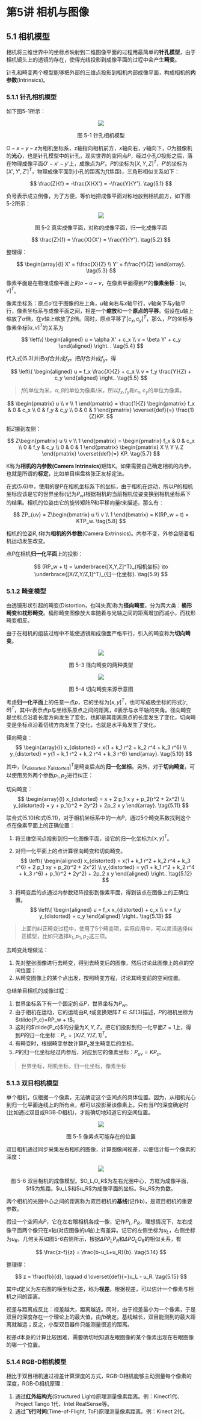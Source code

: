 # 第5讲 相机与图像

## 5.1 相机模型

相机将三维世界中的坐标点映射到二维图像平面的过程用最简单的<B>针孔模型</B>，由于相机镜头上的透镜的存在，使得光线投影到成像平面的过程中会产生<B>畸变</B>。

针孔和畸变两个模型能够把外部的三维点投影到相机内部成像平面，构成相机的<B>内参数</B>(Intrinsics)。

### 5.1.1 针孔相机模型

如下图5-1所示：

<div align=center>
    <img src="../image/针孔模型.png" />
    <br />
    <P>图 5-1 针孔相机模型</P>
</div>

$O-x-y-z$为相机坐标系，z轴指向相机前方，$x$轴向右，$y$轴向下，$O$为摄像机的<b>光心</b>，也是针孔模型中的针孔，现实世界的空间点$P$，经过小孔$O$投影之后，落在物理成像平面$O'-x'-y'$上，成像点为$P'$。$P$的坐标为$[X,Y,Z]^T$，$P'$的坐标为$[X',Y',Z']^T$，物理成像平面到小孔的距离为$f$(焦距)，三角形相似关系如下：

$$
\frac{Z}{f} = -\frac{X}{X'} = -\frac{Y}{Y'}. \tag{5.1}
$$

负号表示成立倒像，为了方便，等价地把成像平面对称地放到相机前方，如下图5-2所示：

<div align=center>
    <img src="../image/真实成像平面.png" />
    <br />
    <P>图 5-2 真实成像平面，对称的成像平面，归一化成像平面</P>
</div>

$$
\frac{Z}{f} = \frac{X}{X'} = \frac{Y}{Y'}. \tag{5.2}
$$

整理得：

$$
\begin{array}{l}
X' = f\frac{X}{Z} \\
Y' = f\frac{Y}{Z}
\end{array}. \tag{5.3}
$$

像素平面是在物理成像平面上的$o-u-v$，在像素平面得到$P'$的<b>像素坐标</b>：$[u,v]^T$。

像素坐标系：原点$o'$位于图像的左上角，$u$轴向右与$x$轴平行，$v$轴向下与$y$轴平行，像素坐标系与成像平面之间，相差一个<b>缩放</b>和一个<b>原点的平移</b>。假设在$u$轴上缩放了$\alpha$倍，在$v$轴上缩放了$\beta$倍。同时，原点平移了$[c_x,c_y]^T$，那么，$P'$的坐标与像素坐标$[u,v]^T$的关系为

$$
\left\{
\begin{aligned}
    u = \alpha X' + c_x \\
    v = \beta Y' + c_y
\end{aligned}
\right. . \tag{5.4}
$$

代入式(5.3)并把$\alpha f$合并成$f_x$，把$\beta f$合并成$f_y$，得

$$
\left\{
\begin{aligned}
    u = f_x \frac{X}{Z} + c_x \\
    v = f_y \frac{Y}{Z} + c_y
\end{aligned}
\right.. \tag{5.5}
$$

> $f$的单位为米，$\alpha,\beta$的单位为像素/米，所以$f_x,f_y$和$c_x,c_y$的单位为像素。

$$
\begin{pmatrix}
    u \\ v \\ 1
\end{pmatrix} = \frac{1}{Z} \begin{pmatrix}
    f_x & 0 & c_x \\
    0 & f_y & c_y \\
    0 & 0 & 1
\end{pmatrix} \overset{def}{=} \frac{1}{Z}KP.
$$

把$Z$挪到左侧：

$$
Z\begin{pmatrix}
    u \\ v \\ 1
\end{pmatrix} = \begin{pmatrix}
    f_x & 0 & c_x \\
    0 & f_y & c_y \\
    0 & 0 & 1
\end{pmatrix} \begin{pmatrix}
    X \\ Y \\ Z
\end{pmatrix} \overset{def}{=} KP. \tag{5.7}
$$

K称为<b>相机的内参数(Camera Intrinsics)</b>矩阵K。如果需要自己确定相机的内参，也就是所谓的<b>标定</b>，比如单目棋盘格张正友标定法。

在式(5.6)中，使用的是P在相机坐标系下的坐标，由于相机在运动，所以$P$的相机坐标应该是它的世界坐标(记为$P_w$)根据相机的当前相机位姿变换到相机坐标系下的结果。相机的位姿由它的旋转矩阵$R$和平移向量$t$来描述，那么有：

$$
ZP_{uv} = Z\begin{bmatrix} u \\ v \\ 1 \end{bmatrix} = K(RP_w + t) = KTP_w. \tag{5.8}
$$

相机的位姿$R,t$称为<b>相机的外参数</b>(Camera Extrinsics)。内参不变，外参会随着相机运动发生改变。

点$P$在相机<b>归一化平面</b>上的投影：

$$
(RP_w + t) = \underbrace{[X,Y,Z]^T}_{相机坐标} \to \underbrace{[X/Z,Y/Z,1]^T}_{归一化坐标}. \tag{5.9}
$$

### 5.1.2 畸变模型

由透镜形状引起的畸变(Distortion，也叫失真)称为<b>径向畸变</b>，分为两大类：<b>桶形畸变</b>和<b>枕形畸变</b>。桶形畸变图像放大率随着与光轴之间的距离增加而减小，而枕形畸变相反。

由于在相机的组装过程中不能使透镜和成像面严格平行，引入的畸变称为<b>切向畸变</b>。

<div align=center>
    <img src="../image/切向畸变.png" />
    <br />
    <P>图 5-3 径向畸变的两种类型</P>
    <img src="../image/切向畸变.png" />
    <br />
    <P>图 5-4 切向畸变来源示意图</P>
</div>

考虑<b>归一化平面</b>上的任意一点$p$，它的坐标为$[x,y]^T$，也可写成极坐标的形式$[r,\theta]^T$，其中$r$表示点$p$与坐标系原点之间的距离，$\theta$表示与水平轴的夹角。径向畸变是坐标点沿着长度方向发生了变化，也即是其距离原点的长度发生了变化，切向畸变是坐标点沿着切线方向发生了变化，也就是水平角发生了变化。

径向畸变：
$$
\begin{array}{l}
x_{distorted} = x(1 + k_1 r^2 + k_2 r^4 + k_3 r^6) \\
y_{distorted} = y(1 + k_1 r^2 + k_2 r^4 + k_3 r^6)
\end{array}. \tag{5.10}
$$

其中，$[x_{distorted}, y_{distorted}]^T$是畸变后点的<b>归一化坐标</b>。另外，对于<b>切向畸变</b>，可以使用另外两个参数$p_1,p_2$进行纠正：

切向畸变：
$$
\begin{array}{l}
x_{distorted} = x + 2 p_1 x y + p_2(r^2 + 2x^2) \\
y_{distorted} = y + p_1(r^2 + 2y^2) + 2p_2 x y
\end{array}. \tag{5.11}
$$

联合式(5.10)和式(5.11)，对于相机坐标系中的一点$P$，通过5个畸变系数找到这个点在像素平面上的正确位置：

1. 将三维空间点投影到归一化图像平面，设它的归一化坐标为$[x,y]^T$。

2. 对归一化平面上的点计算径向畸变和切向畸变。
$$
\left\{
    \begin{aligned}
        x_{distorted} = x(1 + k_1 r^2 + k_2 r^4 + k_3 r^6) + 2 p_1 xy + p_2(r^2 + 2x^2) \\
        y_{distorted} = y(1 + k_1 r^2 + k_2 r^4 + k_3 r^6) + p_1(r^2 + 2y^2) + 2p_2 x y
    \end{aligned}
\right.. \tag{5.12}
$$

3. 将畸变后的点通过内参数矩阵投影到像素平面，得到该点在图像上的正确位置。
$$
\left\{
    \begin{aligned}
        u = f_x x_{distorted} + c_x \\
        v = f_y y_{distorted} + c_y
    \end{aligned}
\right.. \tag{5.13}
$$
> 上面的纠正畸变过程中，使用了5个畸变项，实际应用中，可以灵活选择纠正模型，比如只选择$k_1,p_1,p_2$这三项。

去畸变处理做法：
1. 先对整张图像进行去畸变，得到去畸变后的图像，然后讨论此图像上的点的空间位置；
2. 从畸变图像上的某个点出发，按照畸变方程，讨论其畸变前的空间位置。

总结单目相机的成像过程：
1. 世界坐标系下有一个固定的点$P$，世界坐标为$P_w$。
2. 由于相机在运动，它的运动由$R,t$或变换矩阵$T \in SE(3)$描述，$P$的相机坐标为$\tilde{P_c}=RP_w + t$。
3. 这时的$\tilde{P_c}$的分量为$X,Y,Z$，把它们投影到归一化平面$Z=1$上，得到$P$的归一化坐标：$P_c=[X/Z,Y/Z, 1]^T$。
4. 有畸变时，根据畸变参数计算$P_c$发生畸变后的坐标。
5. $P$的归一化坐标经过内参后，对应到它的像素坐标：$P_{uv}=KP_c$。

> 世界坐标，相机坐标，归一化坐标，像素坐标

### 5.1.3 双目相机模型

单个相机，仅根据一个像素，无法确定这个空间点的具体位置。因为，从相机光心到归一化平面连线上的所有点，都可以投影至该像素上。只有当$P$的深度确定时(比如通过双目或RGB-D相机)，才能确切地知道它的空间位置。

<div align=center>
    <img src="../image/归一化成像平面.png" />
    <br />
    <P>图 5-5 像素点可能存在的位置</P>
</div>

双目相机通过同步采集左右相机的图像，计算图像间视差，以便估计每一个像素的深度：

<div align=center>
    <img src="../image/双目相机成像原理.png" />
    <br />
    <P>图 5-6 双目相机的成像模型。$O_L,O_R$为左右光圈中心，方框为成像平面，$f$为焦距。$u_L$和$u_R$为成像平面的坐标。$u_R$为负数。</P>
</div>

两个相机的光圈中心之间的距离称为双目相机的<b>基线</b>(记作b)，是双目相机的重要参数。

假设一个空间点$P$，它在左右眼相机各成一像，记作$P_L,P_R$，理想情况下，左右成像平面两个像只在$x$轴(对应图像的$u$轴)上有差异。记它的左侧坐标为$u_L$，右侧坐标为$u_R$，几何关系如图5-6右侧所示，根据$\Delta PP_LP_R$和$\Delta PO_LO_R$的相似关系，有

$$
\frac{z-f}{z} = \frac{b-u_L+u_R}{b}. \tag{5.14}
$$

整理得：

$$
z = \frac{fb}{d}, \qquad d \overset{def}{=}u_L - u_R. \tag{5.15}
$$

其中$d$定义为左右图的横坐标之差，称为<b>视差</b>。根据视差，可以估计一个像素与相机之间的距离。

视差与距离成反比：视差越大，距离越近。同时，由于视差最小为一个像素，于是双目的深度存在一个理论上的最大值，由$fb$确定。基线越长，双目能测到的最大距离就越远；反之，小型双目器件只能测量很近的距离。

视差$d$本身的计算比较困难，需要确切地知道左眼图像的某个像素出现在右眼图像的哪一个位置。


### 5.1.4 RGB-D相机模型

相比于双目相机通过视差计算深度的方式，RGB-D相机能够主动测量每个像素的深度，RGB-D相机原理：
1. 通过<b>红外结构光</b>(Structured Light)原理测量像素距离。例：Kinect1代、Project Tango 1代、Intel RealSense等。
2. 通过<b>飞行时间</b>(Time-of-Flight, ToF)原理测量像素距离。例：Kinect 2代。
